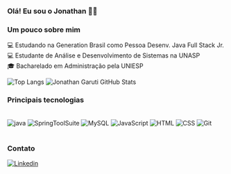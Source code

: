 ### Olá! Eu sou o Jonathan 🙋‍♂️

### Um pouco sobre mim

💻 Estudando na Generation Brasil como Pessoa Desenv. Java Full Stack Jr.<br/>
💻 Estudante de Análise e Desenvolvimento de Sistemas na UNASP<br/>
🎓 Bacharelado em Administração pela UNIESP<br/>

![Top Langs](https://github-readme-stats.vercel.app/api/top-langs/?username=Jonathangaruti&layout=compact)
![Jonathan Garuti GitHub Stats](https://github-readme-stats.vercel.app/api?username=Jonathangaruti&show_icons=true&theme=tokyonight)

### Principais tecnologias 

<div style="display: inline_block"><br/>
  <img align="center" alt="java" src="https://img.shields.io/badge/JavaScript-F7DF1E?style=for-the-badge&logo=javascript&logoColor=black" />
  <img align="center" alt="SpringToolSuite" src="https://img.shields.io/badge/Spring-6DB33F?style=for-the-badge&logo=spring&logoColor=white" />
  <img align="center" alt="MySQL" src="https://img.shields.io/badge/MySQL-005C84?style=for-the-badge&logo=mysql&logoColor=white" />
  <img align="center" alt="JavaScript" src="https://img.shields.io/badge/JavaScript-F7DF1E?style=for-the-badge&logo=javascript&logoColor=black" />
  <img align="center" alt="HTML" src="https://img.shields.io/badge/HTML5-E34F26?style=for-the-badge&logo=html5&logoColor=white" />
  <img align="center" alt="CSS" src="https://img.shields.io/badge/CSS3-1572B6?style=for-the-badge&logo=css3&logoColor=white" />
  <img align="center" alt="Git" src="https://img.shields.io/badge/GIT-E44C30?style=for-the-badge&logo=git&logoColor=white" />
</div><br/>


### Contato
[![Linkedin](https://img.shields.io/badge/LinkedIn-0077B5?style=for-the-badge&logo=linkedin&logoColor=white)](https://www.linkedin.com/in/jonathangaruti/)
